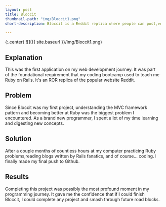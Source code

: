 ```yaml
---
layout: post
title: Bloccit
thumbnail-path: "img/Bloccit1.png"
short-description: Bloccit is a Reddit replica where people can post,vote on,share and save links and comments.

---
```


{:.center}
![]({{ site.baseurl }}/img/Bloccit1.png)

## Explanation

This was the first application on my web development journey. It was part of the foundational requirement that my coding bootcamp used to teach me Ruby on Rails. It's an ROR replica of the popular website Reddit.

## Problem

Since Bloccit was my first project, understanding the MVC framework pattern and becoming better at Ruby was the biggest problem I encountered. As a brand new programmer, I spent a lot of my time learning and digesting new concepts.

## Solution

After a couple months of countless hours at my computer practicing Ruby problems,reading blogs written by Rails fanatics, and of course... coding. I finally made my final push to Github.

## Results

Completing this project was possibly the most profound moment in my programming journey. It gave me the confidence that if I could finish Bloccit, I could complete any project and smash through future road blocks.
